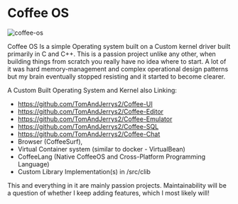 # Coffee OS

![coffee-os](https://github.com/user-attachments/assets/956587e6-ab9f-4360-90b0-5225aed141f6)

Coffee OS Is a simple Operating system built on a Custom kernel driver built primarily
in C and C++. This is a passion project unlike any other, when building things from scratch
you really have no idea where to start. A lot of it was hard memory-management and complex
operational design patterns but my brain eventually stopped resisting and it started to become clearer.

A Custom Built Operating System and Kernel also Linking:
- https://github.com/TomAndJerrys2/Coffee-UI
- https://github.com/TomAndJerrys2/Coffee-Editor
- https://github.com/TomAndJerrys2/Coffee-Emulator
- https://github.com/TomAndJerrys2/Coffee-SQL
- https://github.com/TomAndJerrys2/Coffee-Chat
- Browser (CoffeeSurf),
- Virtual Container system (similar to docker - VirtualBean)
- CoffeeLang (Native CoffeeOS and Cross-Platform Programming Language)
- Custom Library Implementation(s) in /src/clib

This and everything in it are mainly passion projects. Maintainability will be a question of whether I keep adding features, which I most likely will!
